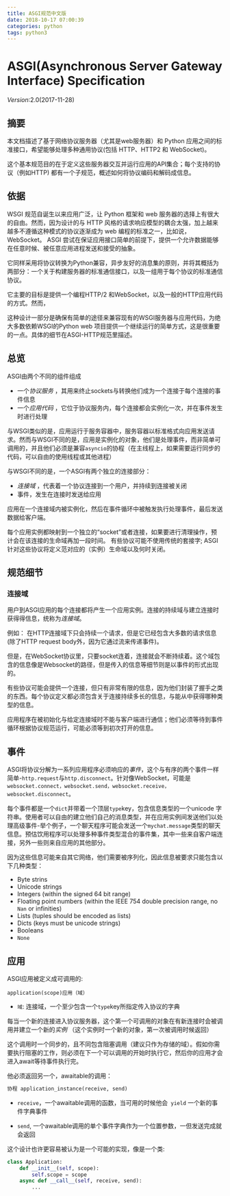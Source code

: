 ```yaml
---
title: ASGI规范中文版
date: 2018-10-17 07:00:39
categories: python
tags: python3
---
```

# ASGI(Asynchronous Server Gateway Interface) Specification
*Version*:2.0(2017-11-28)

## 摘要

本文档描述了基于网络协议服务器（尤其是web服务器）和 Python 应用之间的标准接口，希望能够处理多种通用协议(包括 HTTP、HTTP2 和 WebSocket)。

这个基本规范目的在于定义这些服务器交互并运行应用的API集合；每个支持的协议（例如HTTP) 都有一个子规范，概述如何将协议编码和解码成信息。

## 依据

WSGI 规范自诞生以来应用广泛，让 Python 框架和 web 服务器的选择上有很大的自由。然而，因为设计的与 HTTP 风格的请求响应模型的耦合太强，加上越来越多不遵循这种模式的协议逐渐成为 web 编程的标准之一，比如说，WebSocket。
ASGI 尝试在保证应用接口简单的前提下，提供一个允许数据能够在任意时候、被任意应用进程发送和接受的抽象。

它同样采用将协议转换为Python兼容，异步友好的消息集的原则，并将其概括为两部分：一个关于构建服务器的标准通信接口，以及一组用于每个协议的标准通信协议。

它主要的目标是提供一个编程HTTP/2 和WebSocket，以及一般的HTTP应用代码的方式。然而，

这种设计一部分是确保有简单的途径来兼容现有的WSGI服务器与应用代码，为绝大多数依赖WSGI的Python web 项目提供一个继续运行的简单方式，这是很重要的一点。具体的细节在ASGI-HTTP规范里描述。

## 总览

ASGI由两个不同的组件组成

* 一个*协议服务* ，其用来终止sockets与转换他们成为一个连接于每个连接的事件信息
* 一个*应用代码* ，它位于协议服务内，每个连接都会实例化一次，并在事件发生时进行处理

与WSGI类似的是，应用运行于服务容器中，服务容器以标准格式向应用发送请求。然而与WSGI不同的是，应用是实例化的对象，他们是处理事件，而非简单可调用的，并且他们必须是兼容`asyncio`的协程（在主线程上，如果需要运行同步的代码，可以自由的使用线程或其他进程）

与WSGI不同的是，一个ASGI有两个独立的连接部分：

* *连接域* ，代表着一个协议连接到一个用户，并持续到连接被关闭
* 事件，发生在连接时发送给应用

应用在一个连接域内被实例化，然后在事件循环中被触发执行处理事件，最后发送数据给客户端。

每个应用实例都映射到一个独立的“socket”或者连接，如果要进行清理操作，预计会在该连接的生命域再加一段时间。 有些协议可能不使用传统的套接字; ASGI针对这些协议将定义范对应的（实例）生命域以及何时关闭。

## 规范细节
### 连接域
用户到ASGI应用的每个连接都将产生一个应用实例。连接的持续域与建立连接时获得得信息，统称为*连接域*。

例如： 在HTTP连接域下只会持续一个请求，但是它已经包含大多数的请求信息(除了HTTP request body外，因为它通过流来传递事件)。

但是，在WebSocket协议里，只要socket连着，连接就会不断持续着。这个域包含的信息像是Websocket的路径，但是传入的信息等细节则是以事件的形式出现的。

有些协议可能会提供一个连接，但只有非常有限的信息，因为他们封装了握手之类的东西。每个协议定义都必须包含关于连接持续多长的信息，与能从中获得哪种类型的信息。

应用程序在被初始化与给定连接域时不能与客户端进行通信；他们必须等待到事件循环根据协议规范运行，可能必须等到初次打开的信息。

## 事件

ASGI将协议分解为一系列应用程序必须响应的*事件*，这个与有序的两个事件一样简单-`http.request`与`http.disconnect`。针对像WebSocket，可能是`websocket.connect，websocket.send，websocket.receive，websocket.disconnect`。

每个事件都是一个`dict`并带着一个顶层`type`key，包含信息类型的一个unicode 字符串。使用者可以自由的建立他们自己的消息类型，并在应用实例间发送他们以处理高级事件-举个例子，一个聊天程序可能会发送一个`mychat.message`类型的聊天信息。预估饮用程序可以处理多种事件类型混合的事件集，其中一些来自客户端连接，另外一些则来自应用的其他部分。

因为这些信息可能来自其它网络，他们需要被序列化，因此信息被要求只能包含以下几种类型：

* Byte strins
* Unicode strings
* Integers (within the signed 64 bit range)
* Floating point numbers (within the IEEE 754 double precision range, no `Nan` or infinities)
* Lists (tuples should be encoded as lists)
* Dicts (keys must be unicode strings)
* Booleans
* `None`

## 应用

ASGI应用被定义成可调用的:

`application(scope)应用（域）`

* `域`: 连接域，一个至少包含一个`type`key所指定传入协议的字典 

每当一个新的连接进入协议服务器，这个第一个可调用的对象在有新连接时会被调用并建立一个新的*实例* （这个实例时一个新的对象，第一次被调用时候返回）

这个调用时一个同步的，且不同包含阻塞调用（建议只作为存储的域）。假如你需要执行阻塞的工作，则必须在下一个可以调用的开始时执行它，然后你的应用才会进入await等待事件执行完。

他必须返回另一个，awaitable的调用：

```python
协程 application_instance(receive, send)
```

* `receive`，一个awaitable调用的函数，当可用的时候他会` yield` 一个新的事件字典事件

* `send`,  一个awaitable调用的单个事件字典作为一个位置参数，一但发送完成就会返回

这个设计也许更容易被认为是一个可能的实现，像是一个类:

```Python
class Application:
    def __init__(self, scope):
        self.scope = scope
    async def __call__(self, receive, send):
        ...
```

